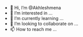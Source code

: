 - 👋 Hi, I’m @Akhleshmena
- 👀 I’m interested in ...
- 🌱 I’m currently learning ...
- 💞️ I’m looking to collaborate on ...
- 📫 How to reach me ...

<!---
Akhleshmena/Akhleshmena is a ✨ special ✨ repository because its `README.md` (this file) appears on your GitHub profile.
You can click the Preview link to take a look at your changes.
--->
